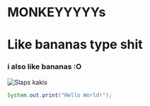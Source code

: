 # MONKEYYYYYs <h1> Like bananas type shit 
<h3> i also like bananas :O</h3>

![Slaps kakis](https://github.com/user-attachments/assets/2b78df9d-9d9f-4a29-919d-3d143cbba435)

``` Java
System.out.print("Hello World!");
```
